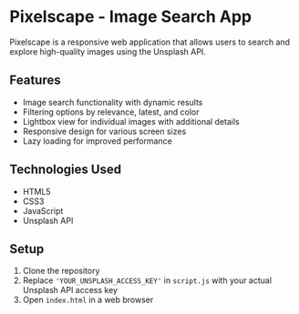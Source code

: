 # Pixelscape - Image Search App

Pixelscape is a responsive web application that allows users to search and explore high-quality images using the Unsplash API. 

## Features

- Image search functionality with dynamic results
- Filtering options by relevance, latest, and color
- Lightbox view for individual images with additional details
- Responsive design for various screen sizes
- Lazy loading for improved performance

## Technologies Used

- HTML5
- CSS3
- JavaScript 
- Unsplash API

## Setup

1. Clone the repository
2. Replace `'YOUR_UNSPLASH_ACCESS_KEY'` in `script.js` with your actual Unsplash API access key
3. Open `index.html` in a web browser

